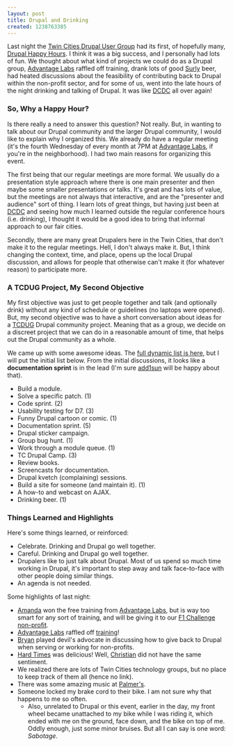 ```yaml
---
layout: post
title: Drupal and Drinking
created: 1238763385
---
```


Last night the [Twin Cities Drupal User Group](http://groups.drupal.org/twin-cities) had its first, of hopefully many, [Drupal Happy Hours](http://groups.drupal.org/node/20600).  I think it was a big success, and I personally had lots of fun.  We thought about what kind of projects we could do as a Drupal group, [Advantage Labs](http://www.advantagelabs.com/) raffled off training, drank lots of good [Surly](http://www.surlybrewing.com/) beer, had heated discussions about the feasibility of contributing back to Drupal within the non-profit sector, and for some of us, went into the late hours of the night drinking and talking of Drupal.  It was like [DCDC](http://dc2009.drupalcon.org/) all over again!

### So, Why a Happy Hour?

Is there really a need to answer this question?  Not really.  But, in wanting to talk about our Drupal community and the larger Drupal community, I would like to explain why I organized this.  We already do have a regular meeting (it's the fourth Wednesday of every month at 7PM at [Advantage Labs](http://www.advantagelabs.com/), if you're in the neighborhood).  I had two main reasons for organizing this event.

The first being that our regular meetings are more formal.  We usually do a presentation style approach where there is one main presenter and then maybe some smaller presentations or talks.  It's great and has lots of value, but the meetings are not always that interactive, and are the "presenter and audience" sort of thing.  I learn lots of great things, but having just been at  [DCDC](http://dc2009.drupalcon.org/) and seeing how much I learned outside the regular conference hours (i.e. drinking), I thought it would be a good idea to bring that informal approach to our fair cities.

Secondly, there are many great Drupalers here in the Twin Cities, that don't make it to the regular meetings.  Hell, I don't always make it.  But, I think changing the context, time, and place, opens up the local Drupal discussion, and allows for people that otherwise can't make it (for whatever reason) to participate more.

### A TCDUG Project, My Second Objective

My first objective was just to get people together and talk (and optionally drink) without any kind of schedule or guidelines (no laptops were opened).  But, my second objective was to have a short conversation about ideas for a [TCDUG](http://groups.drupal.org/twin-cities) Drupal community project.  Meaning that as a group, we decide on a discreet project that we can do in a reasonable amount of time, that helps out the Drupal community as a whole.

We came up with some awesome ideas.  The [full dynamic list is here](http://groups.drupal.org/node/20904), but I will put the initial list below.  From the initial discussions, it looks like a **documentation sprint** is in the lead (I'm sure [add1sun](http://drupal.org/user/65088) will be happy about that).

* Build a module.
* Solve a specific patch. (1)
* Code sprint. (2)
* Usability testing for D7.  (3)
* Funny Drupal cartoon or comic. (1)
* Documentation sprint. (5)
* Drupal sticker campaign.
* Group bug hunt.  (1)
* Work through a module queue.  (1)
* TC Drupal Camp.  (3)
* Review books.
* Screencasts for documentation.
* Drupal kvetch (complaining) sessions.
* Build a site for someone (and maintain it).  (1)
* A how-to and webcast on AJAX.
* Drinking beer.  (1)

### Things Learned and Highlights

Here's some things learned, or reinforced:

* Celebrate.  Drinking and Drupal go well together.
* Careful.  Drinking and Drupal go well together.
* Drupalers like to just talk about Drupal.  Most of us spend so much time working in Drupal, it's important to step away and talk face-to-face with other people doing similar things.
* An agenda is not needed.

Some highlights of last night:

* [Amanda](http://www.pinkslipmedia.org/) won the free training from [Advantage Labs](http://www.advantagelabs.com/), but is way too smart for any sort of training, and will be giving it to our [F1 Challenge](http://www.f1webchallenge.com/) [non-profit](http://www.f1webchallenge.com/nonprofits/90-Hopkins-Minnetonka-Family-Resource-Center).
* [Advantage Labs](http://www.advantagelabs.com/) raffled off [training](http://www.advantagelabs.com/drupal-jumpstart-training)!
* [Bryan](http://www.mysteryexperience.com/) played devil's advocate in discussing how to give back to Drupal when serving or working for non-profits.
* [Hard Times](http://www.vegguide.org/entry/36) was delicious!  Well, [Christian](http://www.triangleparkcreative.com/about/staff/christian-haberstroh) did not have the same sentiment.
* We realized there are lots of Twin Cities technology groups, but no place to keep track of them all (hence no link).
* There was some amazing music at [Palmer's](http://www.thriftyhipster.com/minneapolis/university/palmers_bar/).
* Someone locked my brake cord to their bike.  I am not sure why that happens to me so often.
    * Also, unrelated to Drupal or this event, earlier in the day, my front wheel became unattached to my bike while I was riding it, which ended with me on the ground, face down, and the bike on top of me.  Oddly enough, just some minor bruises.  But all I can say is one word: *Sabotage*.

